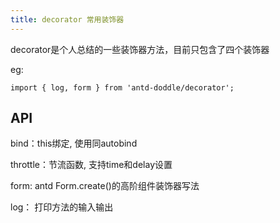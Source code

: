 ```yaml
---
title: decorator 常用装饰器
---
```


decorator是个人总结的一些装饰器方法，目前只包含了四个装饰器

eg:
``` 
import { log, form } from 'antd-doddle/decorator';
```  

## API
bind：this绑定, 使用同autobind  

throttle：节流函数, 支持time和delay设置  

form: antd Form.create()的高阶组件装饰器写法  

log： 打印方法的输入输出
